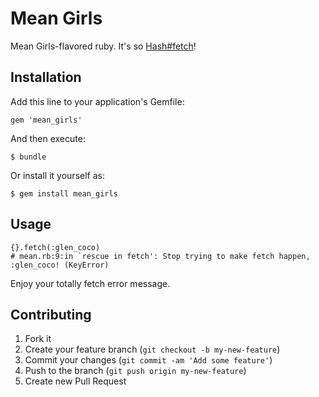 # Mean Girls

Mean Girls-flavored ruby. It's so [Hash#fetch]!

[Hash#fetch]: http://ioneglobalgrind.files.wordpress.com/2014/04/tumblr_n1dw7wytli1sb62koo5_500.gif

## Installation

Add this line to your application's Gemfile:

    gem 'mean_girls'

And then execute:

    $ bundle

Or install it yourself as:

    $ gem install mean_girls

## Usage

    {}.fetch(:glen_coco)
    # mean.rb:9:in `rescue in fetch': Stop trying to make fetch happen, :glen_coco! (KeyError)

Enjoy your totally fetch error message.

## Contributing

1. Fork it
2. Create your feature branch (`git checkout -b my-new-feature`)
3. Commit your changes (`git commit -am 'Add some feature'`)
4. Push to the branch (`git push origin my-new-feature`)
5. Create new Pull Request
